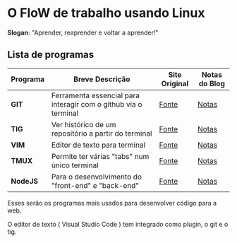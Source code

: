 # O FloW de trabalho usando Linux

<b>Slogan</b>: "Aprender, reaprender e voltar a aprender!"

## Lista de programas

| Programa      | Breve Descrição                                                 | Site Original                         | Notas do Blog      |
| ------------- | --------------------------------------------------------------- | ------------------------------------- | ------------------ |
| <b>GIT</b>    | Ferramenta essencial para interagir com o github via o terminal | [Fonte](https://www.git-scm.com/)     | [Notas](./git.md)  |
| <b>TIG</b>    | Ver histórico de um repositório a partir do terminal            | [Fonte](https://github.com/jonas/tig) | [Notas](./tig.md)  |
| <b>VIM</b>    | Editor de texto para terminal                                   | [Fonte](https://www.vim.org)          | [Notas](./vim.md)  |
| <b>TMUX</b>   | Permite ter várias "tabs" num único terminal                    | [Fonte](https://github.com/tmux/tmux) | [Notas](./tmux.md) |
| <b>NodeJS</b> | Para o desenvolvimento do "front-end" e "back-end"              | [Fonte](https://nodejs.org)           | [Notas](./NodeJS)  |

Esses serão os programas mais usados para desenvolver código para a web.

O editor de texto ( Visual Studio Code ) tem integrado como plugin, o git e o tig.
